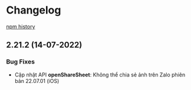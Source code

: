 # Changelog

[npm history][1]

[1]: https://www.npmjs.com/package/zmp-sdk?activeTab=versions

## 2.21.2 (14-07-2022)

### Bug Fixes

* Cập nhật API **openShareSheet**: Không thể chia sẻ ảnh trên Zalo phiên bản 22.07.01 (iOS)